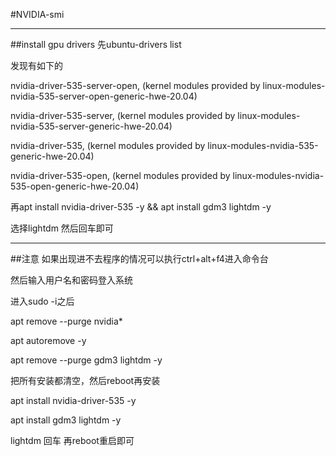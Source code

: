 #NVIDIA-smi

---
##install gpu drivers
先ubuntu-drivers list

发现有如下的

nvidia-driver-535-server-open, (kernel modules provided by linux-modules-nvidia-535-server-open-generic-hwe-20.04)

nvidia-driver-535-server, (kernel modules provided by linux-modules-nvidia-535-server-generic-hwe-20.04)

nvidia-driver-535, (kernel modules provided by linux-modules-nvidia-535-generic-hwe-20.04)

nvidia-driver-535-open, (kernel modules provided by linux-modules-nvidia-535-open-generic-hwe-20.04)

再apt install nvidia-driver-535 -y && apt install gdm3 lightdm -y

选择lightdm 然后回车即可

---
##注意
如果出现进不去程序的情况可以执行ctrl+alt+f4进入命令台

然后输入用户名和密码登入系统

进入sudo -i之后

apt remove --purge nvidia*

apt autoremove -y

apt remove --purge gdm3 lightdm -y

把所有安装都清空，然后reboot再安装

apt install nvidia-driver-535 -y

apt install gdm3 lightdm -y

lightdm 回车 再reboot重启即可